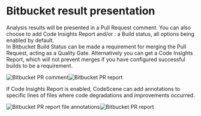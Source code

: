 <a id="bitbucket-presentation"></a>

# Bitbucket result presentation

Analysis results will be presented in a Pull Request comment. You can also choose to add Code Insights Report and/or
: a Build status, all options being enabled by default.
  <br/>
  In Bitbucket Build Status can be made a requirement for merging the Pull Request, acting as a Quality
  Gate. Alternatively you can get a Code Insights Report, which will not prevent merges if you have configured successful builds
  to be a requirement.

![Bitbucket PR comment](../shared/integrations/pr-integration/bitbucket-pr-comment.png)![Bitbucket PR report](../shared/integrations/pr-integration/bitbucket-pr-report.png)

If Code Insights Report is enabled, CodeScene can add annotations to specific lines of files where code degradations and improvements occurred.

![Bitbucket PR report file annotations](../shared/integrations/pr-integration/bitbucket-pr-report-annotations.png)![Bitbucket PR report](../shared/integrations/pr-integration/bitbucket-pr-build.png)
